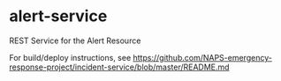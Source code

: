 # alert-service
REST Service for the Alert Resource

For build/deploy instructions, see https://github.com/NAPS-emergency-response-project/incident-service/blob/master/README.md
